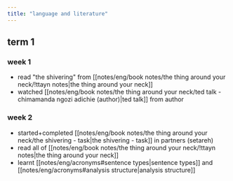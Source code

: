 ```yaml
---
title: "language and literature"
---
```

## term 1 
### week 1
- read "the shivering" from [[notes/eng/book notes/the thing around your neck/!ttayn notes|the thing around your neck]] 
- watched [[notes/eng/book notes/the thing around your neck/ted talk - chimamanda ngozi adichie (author)|ted talk]] from author
### week 2
- started+completed [[notes/eng/book notes/the thing around your neck/the shivering - task|the shivering - task]] in partners (setareh)
- read all of [[notes/eng/book notes/the thing around your neck/!ttayn notes|the thing around your neck]] 
- learnt [[notes/eng/acronyms#sentence types|sentence types]] and [[notes/eng/acronyms#analysis structure|analysis structure]] 